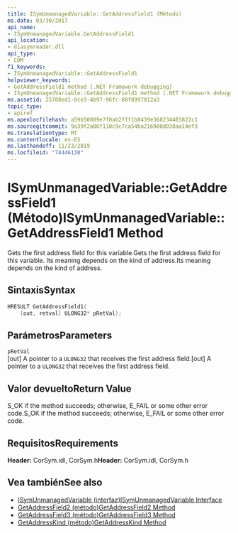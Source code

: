 ```yaml
---
title: ISymUnmanagedVariable::GetAddressField1 (Método)
ms.date: 03/30/2017
api_name:
- ISymUnmanagedVariable.GetAddressField1
api_location:
- diasymreader.dll
api_type:
- COM
f1_keywords:
- ISymUnmanagedVariable::GetAddressField1
helpviewer_keywords:
- GetAddressField1 method [.NET Framework debugging]
- ISymUnmanagedVariable::GetAddressField1 method [.NET Framework debugging]
ms.assetid: 25788ed1-0ce3-4b97-96fc-88f8997812a3
topic_type:
- apiref
ms.openlocfilehash: a59b50009e7f0ab2fff1b8439e368234403822c1
ms.sourcegitcommit: 9a39f2a06f110c9c7ca54ba216900d038aa14ef3
ms.translationtype: MT
ms.contentlocale: es-ES
ms.lasthandoff: 11/23/2019
ms.locfileid: "74446130"
---
```

# <a name="isymunmanagedvariablegetaddressfield1-method"></a><span data-ttu-id="88635-102">ISymUnmanagedVariable::GetAddressField1 (Método)</span><span class="sxs-lookup"><span data-stu-id="88635-102">ISymUnmanagedVariable::GetAddressField1 Method</span></span>
<span data-ttu-id="88635-103">Gets the first address field for this variable.</span><span class="sxs-lookup"><span data-stu-id="88635-103">Gets the first address field for this variable.</span></span> <span data-ttu-id="88635-104">Its meaning depends on the kind of address.</span><span class="sxs-lookup"><span data-stu-id="88635-104">Its meaning depends on the kind of address.</span></span>  
  
## <a name="syntax"></a><span data-ttu-id="88635-105">Sintaxis</span><span class="sxs-lookup"><span data-stu-id="88635-105">Syntax</span></span>  
  
```cpp  
HRESULT GetAddressField1(  
    [out, retval] ULONG32* pRetVal);  
```  
  
## <a name="parameters"></a><span data-ttu-id="88635-106">Parámetros</span><span class="sxs-lookup"><span data-stu-id="88635-106">Parameters</span></span>  
 `pRetVal`  
 <span data-ttu-id="88635-107">[out] A pointer to a `ULONG32` that receives the first address field.</span><span class="sxs-lookup"><span data-stu-id="88635-107">[out] A pointer to a `ULONG32` that receives the first address field.</span></span>  
  
## <a name="return-value"></a><span data-ttu-id="88635-108">Valor devuelto</span><span class="sxs-lookup"><span data-stu-id="88635-108">Return Value</span></span>  
 <span data-ttu-id="88635-109">S_OK if the method succeeds; otherwise, E_FAIL or some other error code.</span><span class="sxs-lookup"><span data-stu-id="88635-109">S_OK if the method succeeds; otherwise, E_FAIL or some other error code.</span></span>  
  
## <a name="requirements"></a><span data-ttu-id="88635-110">Requisitos</span><span class="sxs-lookup"><span data-stu-id="88635-110">Requirements</span></span>  
 <span data-ttu-id="88635-111">**Header:** CorSym.idl, CorSym.h</span><span class="sxs-lookup"><span data-stu-id="88635-111">**Header:** CorSym.idl, CorSym.h</span></span>  
  
## <a name="see-also"></a><span data-ttu-id="88635-112">Vea también</span><span class="sxs-lookup"><span data-stu-id="88635-112">See also</span></span>

- [<span data-ttu-id="88635-113">ISymUnmanagedVariable (interfaz)</span><span class="sxs-lookup"><span data-stu-id="88635-113">ISymUnmanagedVariable Interface</span></span>](../../../../docs/framework/unmanaged-api/diagnostics/isymunmanagedvariable-interface.md)
- [<span data-ttu-id="88635-114">GetAddressField2 (método)</span><span class="sxs-lookup"><span data-stu-id="88635-114">GetAddressField2 Method</span></span>](../../../../docs/framework/unmanaged-api/diagnostics/isymunmanagedvariable-getaddressfield2-method.md)
- [<span data-ttu-id="88635-115">GetAddressField3 (método)</span><span class="sxs-lookup"><span data-stu-id="88635-115">GetAddressField3 Method</span></span>](../../../../docs/framework/unmanaged-api/diagnostics/isymunmanagedvariable-getaddressfield3-method.md)
- [<span data-ttu-id="88635-116">GetAddressKind (método)</span><span class="sxs-lookup"><span data-stu-id="88635-116">GetAddressKind Method</span></span>](../../../../docs/framework/unmanaged-api/diagnostics/isymunmanagedvariable-getaddresskind-method.md)
